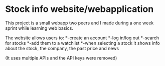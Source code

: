 # Stock info website/webapplication

This project is a small webapp two peers and I made during a one week sprint while learning web basics.

The website allows users to:
*-create an account
*-log in/log out
*-search for stocks
*-add them to a watchlist
*-when selecting a stock it shows info about the stock, the company, the past price and news

(It uses multiple APIs and the API keys were removed)
